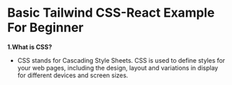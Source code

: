 # Basic Tailwind CSS-React Example For Beginner

**1.What is CSS?**

- CSS stands for Cascading Style Sheets. CSS is used to define styles for your web pages, including the design, layout and variations in display for different devices and screen sizes.
